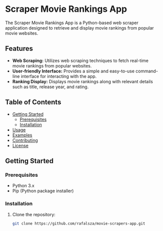 # Scraper Movie Rankings App

The Scraper Movie Rankings App is a Python-based web scraper application designed to retrieve and display movie rankings from popular movie websites.

## Features

- **Web Scraping:** Utilizes web scraping techniques to fetch real-time movie rankings from popular websites.
- **User-friendly Interface:** Provides a simple and easy-to-use command-line interface for interacting with the app.
- **Ranking Display:** Displays movie rankings along with relevant details such as title, release year, and rating.

## Table of Contents

- [Getting Started](#getting-started)
  - [Prerequisites](#prerequisites)
  - [Installation](#installation)
- [Usage](#usage)
- [Examples](#examples)
- [Contributing](#contributing)
- [License](#license)

## Getting Started

### Prerequisites

- Python 3.x
- Pip (Python package installer)

### Installation

1. Clone the repository:

   ```bash
   git clone https://github.com/rafalsza/movie-scrapers-app.git

